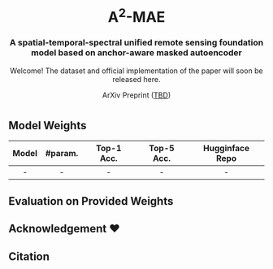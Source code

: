 <div align="center">
<h1>A<sup>2</sup>-MAE </h1>
<h3>A spatial-temporal-spectral unified remote sensing foundation model based on anchor-aware masked autoencoder
</h3>

Welcome! The dataset and official implementation of the paper will soon be released here.

ArXiv Preprint ([TBD](TBD))


</div>


#


## Model Weights

| Model | #param. | Top-1 Acc. | Top-5 Acc. | Hugginface Repo |
|:------------------------------------------------------------------:|:-------------:|:----------:|:----------:|:----------:|
| -    |       -       |   -   | - | - |

## Evaluation on Provided Weights

## Acknowledgement :heart:

## Citation
